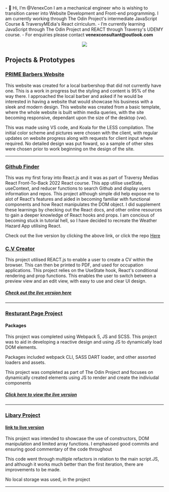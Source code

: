 <div>
- 👋 Hi, I’m @VenexCon I am a mechanical engineer who is wishing to transition career into Website Development and Front-end programming. I am currently working through The Odin Project's intermediate JavaScript Course & TraversyMEdia's React cirriculum. 
- I’m currently learning JavaScript through The Odin Project and REACT through Traversy's UDEMY course. 
- For enquiries please contact <strong>venexconsultant@outlook.com</strong>
 
 <p align="center">
  <a href="https://skillicons.dev">
    <img src="https://skillicons.dev/icons?i=git,react,javascript,html,css,scss,tailwind,firebase" />
  </a>
</p>

</div>

<h2> Projects & Prototypes </h2> 

<h3><a target="_blank" href = "https://www.primebarber.co.uk/">PRIME Barbers Website</a></h3>
<p>This website was created for a local barbershop that did not currently have one. This is a work in progress but the styling and content is 95% of the way there. I approached the local barber and asked if he would be interested in having a website that would showcase his business with a sleek and modern design. This website was created from a basic template, where the whole website is built within media queries, with the site becoming responsive, dependant upon the size of the desktop (vw). </p>
<p>This was made using VS code, and Koala for the LESS compilation. The initial color scheme and pictures were chosen with the client, with regular updates on website progress along with requests for client input where required. No detailed design was put foward, so a sample of other sites were chosen prior to work beginning on the design of the site.</p>

<hr>
<h3><a href = "https://bright-custard-4973e6.netlify.app/">Github Finder</a></h3>

<p> This was my first foray into React.js and it was as part of Traversy Medias React Front-To-Back 2022 React course. This app utilise useState, useContext, and reducer functions to search Github and display users information and repos. This project although simple did help expose me to alot of React's features and aided in becoming familiar with functional components and how React manipulates the DOM object. I did supplement these learnings by checking out the React docs, and other online resources to gain a deeper knowledge of React hooks and props. I am concious of becoming stuck in tutorial hell, so I have decided to recreate the Weather Hazard App utilising React. <p>
 
<p> Check out the live version by clicking the above link, or click the repo <a href ="https://github.com/VenexCon/Github--Finder-React"> Here </a></P

<hr> 

<h3><a href ="https://github.com/VenexCon/CV-project">C.V Creator</a></h3>

<p> This project utilised REACT.js to enable a user to create a CV within the browser. This can then be printed to PDF, and used for occupation applications.
This project relies on the UseState hook, React's conditional rendering and prop functions. This enables the user to switch between a preview view and an edit view, with easy to use and clear UI design.</p>
 
 <h5><a href ="https://whimsical-sopapillas-1efcc0.netlify.app">Check out the live version here</a></h5>
 
 <hr>
 
<h3><a href = "https://github.com/VenexCon/Resturant-Page">Resturant Page Project</a></h3>

<h4> Packages </h4>

<p> This project was completed using Webpack 5, JS and SCSS. This project was to aid in developing a reactive design and using JS to dynamically load DOM elements. </P>
<p> Packages included webpack CLI, SASS DART loader, and other assorted loaders and assets. </P>
<p> This project was completed as part of The Odin Project and focuses on dynamically created elements using JS to render and create the indiviudal components </p> 

<h5><a href = "https://venexcon.github.io/Resturant-Page/#">Click here to view the live version</a></h5>

<hr>

<a href = "https://github.com/VenexCon/Libary-"><h3>Libary Project</h3> </a>
<h4><a href ="https://venexcon.github.io/Libary-/">link to live version </a></h4> 

<p> This project was intended to showcase the use of constructors, 
    DOM manipulation and limited array functions. I emphasised good commits
     and ensuring good commentary of the code throughout</p>

<p>This code went through multiple refactors in relation to the main script.JS, and although it works much better than the first iteration, there are improvements to be made. </p>
<p>No local storage was used, in the project</p>

<hr> 
